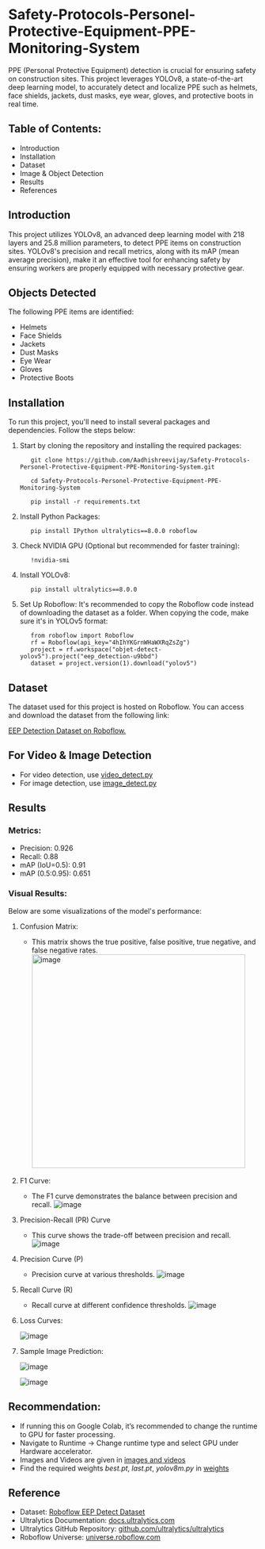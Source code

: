 # Safety-Protocols-Personel-Protective-Equipment-PPE-Monitoring-System

PPE (Personal Protective Equipment) detection is crucial for ensuring safety on construction sites. This project leverages YOLOv8, a state-of-the-art deep learning model, to accurately detect and localize PPE such as helmets, face shields, jackets, dust masks, eye wear, gloves, and protective boots in real time.

## Table of Contents:
- Introduction
- Installation
- Dataset
- Image & Object Detection
- Results
- References

## Introduction
This project utilizes YOLOv8, an advanced deep learning model with 218 layers and 25.8 million parameters, to detect PPE items on construction sites. YOLOv8's precision and recall metrics, along with its mAP (mean average precision), make it an effective tool for enhancing safety by ensuring workers are properly equipped with necessary protective gear.

## Objects Detected

The following PPE items are identified:

- Helmets
- Face Shields
- Jackets
- Dust Masks
- Eye Wear
- Gloves
- Protective Boots

## Installation
To run this project, you'll need to install several packages and dependencies. Follow the steps below:

1. Start by cloning the repository and installing the required packages:
   
          git clone https://github.com/Aadhishreevijay/Safety-Protocols-Personel-Protective-Equipment-PPE-Monitoring-System.git
   
          cd Safety-Protocols-Personel-Protective-Equipment-PPE-Monitoring-System
   
          pip install -r requirements.txt
2. Install Python Packages:

          pip install IPython ultralytics==8.0.0 roboflow
3. Check NVIDIA GPU (Optional but recommended for faster training):

          !nvidia-smi
4. Install YOLOv8:
   
          pip install ultralytics==8.0.0
   
5. Set Up Roboflow:
It's recommended to copy the Roboflow code instead of downloading the dataset as a folder. When copying the code, make sure it's in YOLOv5 format:

          from roboflow import Roboflow
          rf = Roboflow(api_key="4hIhYKGrnWHaWXRqZsZg")
          project = rf.workspace("objet-detect-yolov5").project("eep_detection-u9bbd")
          dataset = project.version(1).download("yolov5")

## Dataset

The dataset used for this project is hosted on Roboflow. You can access and download the dataset from the following link:

[EEP Detection Dataset on Roboflow.](https://universe.roboflow.com/eepdatasets-fe5sq/eep_detect/dataset/11)

## For Video & Image Detection

   - For video detection, use [video_detect.py](https://github.com/Aadhishreevijay/Safety-Protocols-Personel-Protective-Equipment-PPE-Monitoring-System/blob/main/video_detect.py)<br />
   - For image detection, use [image_detect.py](https://github.com/Aadhishreevijay/Safety-Protocols-Personel-Protective-Equipment-PPE-Monitoring-System/blob/main/image_detect.py)

## Results

### Metrics:

- Precision: 0.926
- Recall: 0.88
- mAP (IoU=0.5): 0.91
- mAP (0.5:0.95): 0.651

### Visual Results:

Below are some visualizations of the model's performance:

1. Confusion Matrix:
   - This matrix shows the true positive, false positive, true negative, and false negative rates.
     <img width="431" alt="image" src="https://github.com/user-attachments/assets/b6acaa68-580f-4a12-a922-a38b0e8f271c">
     
2. F1 Curve:
   - The F1 curve demonstrates the balance between precision and recall.
     ![image](https://github.com/user-attachments/assets/b5ffa18e-dfd0-4b56-bb4e-7ee254cf294e)
     
3. Precision-Recall (PR) Curve
   - This curve shows the trade-off between precision and recall.
     ![image](https://github.com/user-attachments/assets/d7b285e2-b0fe-43ee-a6d9-1ce36ac6719a)
     
4. Precision Curve (P)
   - Precision curve at various thresholds.
    ![image](https://github.com/user-attachments/assets/8f3b4cc9-6d28-4330-bf57-6e264303f45d)
     
5. Recall Curve (R)
   - Recall curve at different confidence thresholds.
     ![image](https://github.com/user-attachments/assets/d0c2c4c2-6a02-4e1e-98f0-7d101b12cd45)
     
6. Loss Curves:
   
   ![image](https://github.com/user-attachments/assets/56b92edd-13aa-4e73-8936-839168586e76)

8. Sample Image Prediction:
   
   ![image](https://github.com/user-attachments/assets/057bdc86-628e-4df2-a252-08ee746f4712)
   
   ![image](https://github.com/user-attachments/assets/72ba3ae6-3e64-4b28-a447-8a5a71787f92)

## Recommendation: 

 - If running this on Google Colab, it’s recommended to change the runtime to GPU for faster processing.
 - Navigate to Runtime -> Change runtime type and select GPU under Hardware accelerator.
 - Images and Videos are given in [images and videos](https://drive.google.com/drive/folders/1tYeF5XuI3oUtx8FPSVdw0bywM8p0NcHA?usp=sharing)
 - Find the required weights *best.pt*, *last.pt*, *yolov8m.py* in [weights](https://drive.google.com/drive/folders/1dJXYuj2NePk7sxry7UvGel7-YVtnxN33?usp=sharing)

## Reference
- Dataset: [Roboflow EEP Detect Dataset](https://universe.roboflow.com/eepdatasets-fe5sq/eep_detect/dataset/11)
- Ultralytics Documentation: [docs.ultralytics.com](https://docs.ultralytics.com/)
- Ultralytics GitHub Repository: [github.com/ultralytics/ultralytics](https://github.com/ultralytics/ultralytics)
- Roboflow Universe: [universe.roboflow.com](https://universe.roboflow.com/)

   

